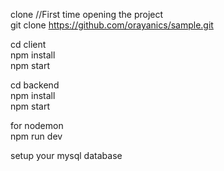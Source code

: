 clone
//First time opening the project <br>
git clone https://github.com/orayanics/sample.git<br>

cd client <br>
npm install <br>
npm start <br>

cd backend <br>
npm install <br>
npm start <br>

for nodemon <br>
npm run dev <br>

setup your mysql database
